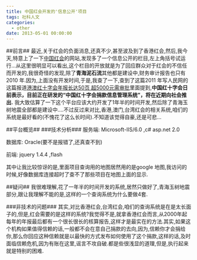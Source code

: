 ```yaml
---
title: 中国红会开发的'信息公开'项目
tags: 社科人文
categories:
  - other
date: 2013-05-01 00:00:00
---
```


##前言##
最近,关于红会的负面消息,还真不少,甚至波及到了香港红会,然后,我今天,特意上了一下[中国红会](http://www.redcross.org.cn/hhzh/)的网站,发现多了一个信息公开的栏目,左上角括号试运行...从这里很明显可以看出,这个栏目的开放就是为了回应群众对于红会的不信任而开发的,我很奇怪的发现,除了**青海泥石流**其他都是建设中,财务审计报告也只有2010 年.因为,上面没有开发时间,于是,我查了一下,查到了这篇2011 年写人民网的这篇报道[港澳红十字会年报长达50页 超5000元需审批](http://hm.people.com.cn/GB/15070448.html)里面提到,**中国红十字会日前表示，目前正在研发的“中国红十字会捐款信息管理系统”，将在近期向社会推出.** 我大致估算了一下这个平台应该大约开发了1年半的时间开发,然后除了青海玉树地震全部都是建设中....不过反过来对比,香港,澳门,台湾红会的相关系统,咱们的系统是最好看的(不愧花了这么长时间).不知道该觉得自豪,还是可悲...
<!-- more -->
##平台概览##
###技术分析###
服务端: Microsoft-IIS/6.0 ,c# asp.net 2.0

数据库: Oracle(要不是报错了,还真查不到)

前端: jquery 1.4.4 ,flash

其中让我比较惊讶的是,里面项目查询用的地图居然用的是google 地图,我访问的时候,好像数据库连接超时了查不了那些项目在地图上面的显示.

##疑问##
我很难理解,花了一年半的时间开发的系统,居然只做好了,青海玉树地震部分,跟让我理解不能的是,这样的一个查询系统为什么要做4套.

###非技术的问题###
其实,对比香港红会,台湾红会,咱们的查询系统是在是太长面子的,但是,红会需要的是这样的系统?我觉得不是,就拿香港红会而言,从2000年起每年的年报最后都有一个很长很长的核算报告,这样才是最实在的方法.其实,如果这个机构如果值得信赖的话,一般都不会在意自己捐款的去向,因为,信赖你才会捐给你,那么你回应这种信赖就是以最快的方式发布如何使用了这个捐款,这样的话,及时面临信赖危机,因为有账在这里,谣言不攻自破.都是些很浅显的道理,但是,执行起来就是特别的困难.